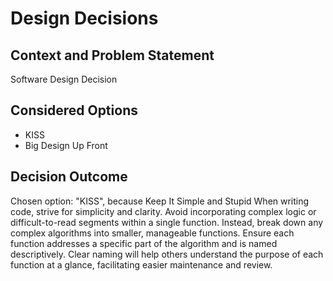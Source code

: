 # Design Decisions

## Context and Problem Statement

Software Design Decision

## Considered Options

* KISS
* Big Design Up Front

## Decision Outcome

Chosen option: "KISS", because Keep It Simple and Stupid When writing code, strive for simplicity and clarity. Avoid incorporating complex logic or difficult-to-read segments within a single function. Instead, break down any complex algorithms into smaller, manageable functions. Ensure each function addresses a specific part of the algorithm and is named descriptively. Clear naming will help others understand the purpose of each function at a glance, facilitating easier maintenance and review.
